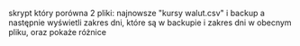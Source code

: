 skrypt który porówna 2 pliki: najnowsze "kursy walut.csv" i backup a następnie wyświetli zakres dni, które są w backupie i zakres dni w obecnym pliku, oraz pokaże różnice


